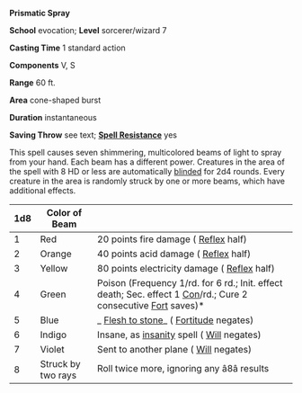  **Prismatic Spray**

**School** evocation; **Level** sorcerer/wizard 7

**Casting Time** 1 standard action

**Components** V, S

**Range** 60 ft.

**Area** cone-shaped burst

**Duration** instantaneous

**Saving Throw** see text; **[Spell Resistance](../glossary.html#_spell-resistance)** yes

This spell causes seven shimmering, multicolored beams of light to spray from your hand. Each beam has a different power. Creatures in the area of the spell with 8 HD or less are automatically [blinded](../glossary.html#_blinded) for 2d4 rounds. Every creature in the area is randomly struck by one or more beams, which have additional effects.

| 1d8 | Color of Beam | |
| --- | --- | --- |
| 1 | Red | 20 points fire damage ( [Reflex](../combat.html#_reflex) half) |
| 2 | Orange | 40 points acid damage ( [Reflex](../combat.html#_reflex) half) |
| 3 | Yellow | 80 points electricity damage ( [Reflex](../combat.html#_reflex) half) |
| 4 | Green | Poison (Frequency 1/rd. for 6 rd.; Init. effect death; Sec. effect 1 [Con](../gettingStarted.html#_constitution)/rd.; Cure 2 consecutive [Fort](../combat.html#_fortitude) saves)\* |
| 5 | Blue | _ [Flesh to stone](fleshToStone.html#_flesh-to-stone)_ ( [Fortitude](../combat.html#_fortitude) negates) |
| 6 | Indigo | Insane, as [insanity](insanity.html#_insanity) spell ( [Will](../combat.html#_will) negates) |
| 7 | Violet | Sent to another plane ( [Will](../combat.html#_will) negates) |
| 8 | Struck by two rays | Roll twice more, ignoring any â8â results |

